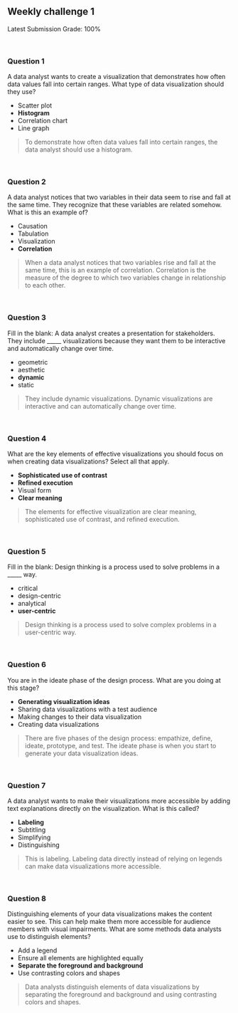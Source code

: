 ## Weekly challenge 1

Latest Submission Grade: 100%

&nbsp;

### Question 1

A data analyst wants to create a visualization that demonstrates how often data values fall into certain ranges. What type of data visualization should they use?

* Scatter plot
* **Histogram**
* Correlation chart
* Line graph

> To demonstrate how often data values fall into certain ranges, the data analyst should use a histogram.

&nbsp;

### Question 2

A data analyst notices that two variables in their data seem to rise and fall at the same time. They recognize that these variables are related somehow. What is this an example of?

* Causation
* Tabulation
* Visualization
* **Correlation**

> When a data analyst notices that two variables rise and fall at the same time, this is an example of correlation. Correlation is the measure of the degree to which two variables change in relationship to each other.

&nbsp;

### Question 3

Fill in the blank: A data analyst creates a presentation for stakeholders. They include _____ visualizations because they want them to be interactive and automatically change over time.

* geometric
* aesthetic
* **dynamic**
* static

> They include dynamic visualizations. Dynamic visualizations are interactive and can automatically change over time. 

&nbsp;

### Question 4

What are the key elements of effective visualizations you should focus on when creating data visualizations? Select all that apply.

* **Sophisticated use of contrast**
* **Refined execution**
* Visual form
* **Clear meaning**

> The elements for effective visualization are clear meaning, sophisticated use of contrast, and refined execution. 

&nbsp;

### Question 5

Fill in the blank: Design thinking is a process used to solve problems in a _____ way. 

* critical
* design-centric
* analytical
* **user-centric**

> Design thinking is a process used to solve complex problems in a user-centric way.

&nbsp;

### Question 6

You are in the ideate phase of the design process. What are you doing at this stage?

* **Generating visualization ideas**
* Sharing data visualizations with a test audience
* Making changes to their data visualization 
* Creating data visualizations

> There are five phases of the design process: empathize, define, ideate, prototype, and test. The ideate phase is when you start to generate your data visualization ideas. 

&nbsp;

### Question 7

A data analyst wants to make their visualizations more accessible by adding text explanations directly on the visualization. What is this called? 

* **Labeling**
* Subtitling
* Simplifying 
* Distinguishing

> This is labeling. Labeling data directly instead of relying on legends can make data visualizations more accessible.

&nbsp;

### Question 8

Distinguishing elements of your data visualizations makes the content easier to see. This can help make them more accessible for audience members with visual impairments. What are some methods data analysts use to distinguish elements?

* Add a legend
* Ensure all elements are highlighted equally
* **Separate the foreground and background**
* Use contrasting colors and shapes 

> Data analysts distinguish elements of data visualizations by separating the foreground and background and using contrasting colors and shapes.